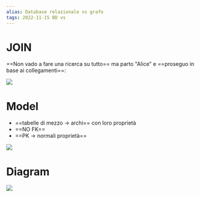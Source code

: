 ```yaml
---
alias: Database relazionale vs grafo
tags: 2022-11-15 BD vs
---
```


# JOIN

==Non vado a fare una ricerca su tutto== ma parto "Alice" e ==proseguo in base ai collegamenti==:

![](Uni/BD/img/vsjoin.jpeg)

# Model

- ==tabelle di mezzo $\to$ archi== con loro proprietà
- ==NO FK==
- ==PK $\to$ normali proprietà==

![](Uni/BD/img/vsmodel.jpeg)

# Diagram

![](Uni/BD/img/vsdiagram.jpeg)
